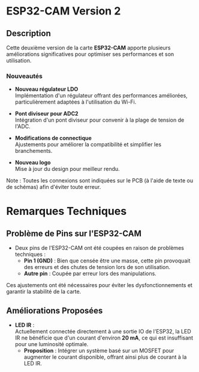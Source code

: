 # ESP32-CAM Version 2

## Description

Cette deuxième version de la carte **ESP32-CAM** apporte plusieurs améliorations significatives pour optimiser ses performances et son utilisation.  

### Nouveautés

- **Nouveau régulateur LDO**  
  Implémentation d'un régulateur offrant des performances améliorées, particulièrement adaptées à l'utilisation du Wi-Fi.  

- **Pont diviseur pour ADC2**  
  Intégration d'un pont diviseur pour convenir à la plage de tension de l'ADC.  

- **Modifications de connectique**  
  Ajustements pour améliorer la compatibilité et simplifier les branchements.  

- **Nouveau logo**  
  Mise à jour du design pour meilleur rendu.

Note : Toutes les connexions sont indiquées sur le PCB (à l'aide de texte ou de schémas) afin d'éviter toute erreur. 


# Remarques Techniques

## Problème de Pins sur l'ESP32-CAM

- Deux pins de l'ESP32-CAM ont été coupées en raison de problèmes techniques :  
  - **Pin 1 (GND)** : Bien que censée être une masse, cette pin provoquait des erreurs et des chutes de tension lors de son utilisation.  
  - **Autre pin** : Coupée par erreur lors des manipulations.  

Ces ajustements ont été nécessaires pour éviter les dysfonctionnements et garantir la stabilité de la carte.

## Améliorations Proposées

- **LED IR** :  
  Actuellement connectée directement à une sortie IO de l'ESP32, la LED IR ne bénéficie que d'un courant d'environ **20 mA**, ce qui est insuffisant pour une luminosité optimale.  
  - **Proposition** : Intégrer un système basé sur un MOSFET pour augmenter le courant disponible, offrant ainsi plus de courant à la LED IR.

